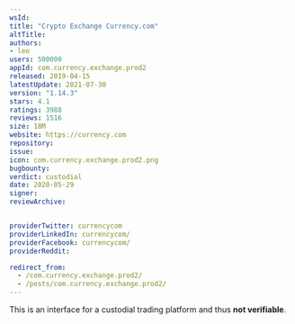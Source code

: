 ```yaml
---
wsId: 
title: "Crypto Exchange Currency.com"
altTitle: 
authors:
- leo
users: 500000
appId: com.currency.exchange.prod2
released: 2019-04-15
latestUpdate: 2021-07-30
version: "1.14.3"
stars: 4.1
ratings: 3988
reviews: 1516
size: 18M
website: https://currency.com
repository: 
issue: 
icon: com.currency.exchange.prod2.png
bugbounty: 
verdict: custodial
date: 2020-05-29
signer: 
reviewArchive:


providerTwitter: currencycom
providerLinkedIn: currencycom/
providerFacebook: currencycom/
providerReddit: 

redirect_from:
  - /com.currency.exchange.prod2/
  - /posts/com.currency.exchange.prod2/
---
```



This is an interface for a custodial trading platform and thus **not
verifiable**.
